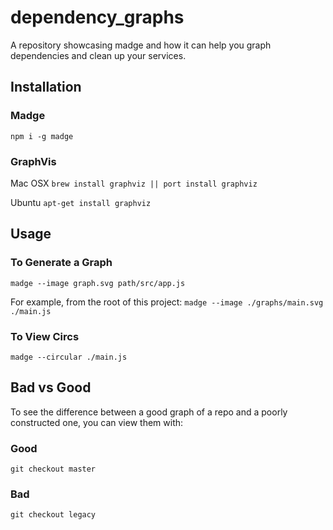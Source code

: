 # dependency_graphs
A repository showcasing madge and how it can help you graph dependencies and clean up your services.

## Installation

### Madge
`npm i -g madge`

### GraphVis

Mac OSX
`brew install graphviz || port install graphviz`

Ubuntu
`apt-get install graphviz`

## Usage

### To Generate a Graph
`madge --image graph.svg path/src/app.js`

For example, from the root of this project:
`madge --image ./graphs/main.svg ./main.js`

### To View Circs
`madge --circular ./main.js`

## Bad vs Good
To see the difference between a good graph of a repo and a poorly constructed one, you can view them with:

### Good
`git checkout master`

### Bad
`git checkout legacy`